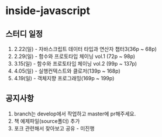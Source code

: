 # inside-javascript
## 스터디 일정
1. 2.22(일) - 자바스크립트 데이터 타입과 연산자 챕터3(36p ~ 68p)
2. 2.29(일) - 함수와 프로토타입 체이닝 vol.1 (72p ~ 98p)
3. 3.15(일) - 함수와 프로토타입 체이닝 vol.2 (99p ~ 137p)
4. 4.05(일) - 실행컨텍스트와 클로저(139p ~ 168p)
5. 4.19(일) - 객체지향 프로그래밍(169p ~ 199p)

## 공지사항
1. branch는 develop에서 작업하고 master에 pr해주세요.
2. 책 예제파일(source폴더) 추가
3. 포크 관련해서 찾아보고 공유 - 미진행